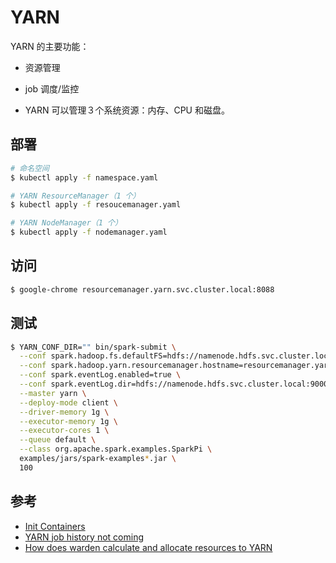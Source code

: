 # YARN

YARN 的主要功能：

  * 资源管理
  * job 调度/监控

* YARN 可以管理３个系统资源：内存、CPU 和磁盘。

## 部署

```bash
# 命名空间
$ kubectl apply -f namespace.yaml

# YARN ResourceManager（1 个）
$ kubectl apply -f resoucemanager.yaml

# YARN NodeManager（1 个）
$ kubectl apply -f nodemanager.yaml
```

## 访问

```bash
$ google-chrome resourcemanager.yarn.svc.cluster.local:8088
```

## 测试

```bash
$ YARN_CONF_DIR="" bin/spark-submit \
  --conf spark.hadoop.fs.defaultFS=hdfs://namenode.hdfs.svc.cluster.local:9000 \
  --conf spark.hadoop.yarn.resourcemanager.hostname=resourcemanager.yarn.svc.cluster.local \
  --conf spark.eventLog.enabled=true \
  --conf spark.eventLog.dir=hdfs://namenode.hdfs.svc.cluster.local:9000/spark/history \
  --master yarn \
  --deploy-mode client \
  --driver-memory 1g \
  --executor-memory 1g \
  --executor-cores 1 \
  --queue default \
  --class org.apache.spark.examples.SparkPi \
  examples/jars/spark-examples*.jar \
  100
```

## 参考

* [Init Containers](https://kubernetes.io/docs/concepts/workloads/pods/init-containers/)
* [YARN job history not coming](https://stackoverflow.com/questions/33039100/yarn-job-history-not-coming)
* [How does warden calculate and allocate resources to YARN](https://mapr.com/blog/best-practices-yarn-resource-management/#1-how-does-warden-calculate-and-allocate-resources-to-yarn-)